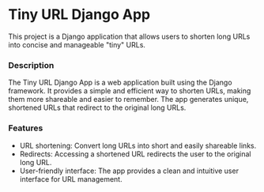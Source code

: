 # Tiny URL Django App
This project is a Django application that allows users to shorten long URLs into concise and manageable "tiny" URLs.

### Description
The Tiny URL Django App is a web application built using the Django framework. It provides a simple and efficient way to shorten URLs, making them more shareable and easier to remember. The app generates unique, shortened URLs that redirect to the original long URLs.

### Features
* URL shortening: Convert long URLs into short and easily shareable links.
* Redirects: Accessing a shortened URL redirects the user to the original long URL.
* User-friendly interface: The app provides a clean and intuitive user interface for URL management.
